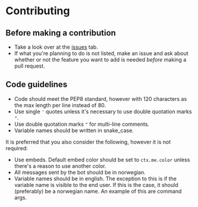 # Contributing

## Before making a contribution

* Take a look over at the [issues](https://github.com/osu-Norge/osu-rank-tracker/issues) tab.
* If what you're planning to do is not listed, make an issue and ask about whether or not the feature you want to add is needed *before* making a pull request.

## Code guidelines

* Code should meet the PEP8 standard, however with 120 characters as the max length per line instead of 80.
* Use single `'` quotes unless it's necessary to use double quotation marks `"`.
* Use double quotation marks `"` for multi-line comments.
* Variable names should be written in snake_case.

It is preferred that you also consider the following, however it is not required:

* Use embeds. Default embed color should be set to `ctx.me.color` unless there's a reason to use another color.
* All messages sent by the bot should be in norwegian.
* Variable names should be in english. The exception to this is if the variable name is visible to the end user. If this is the case, it should (preferably) be a norwegian name. An example of this are command args.
